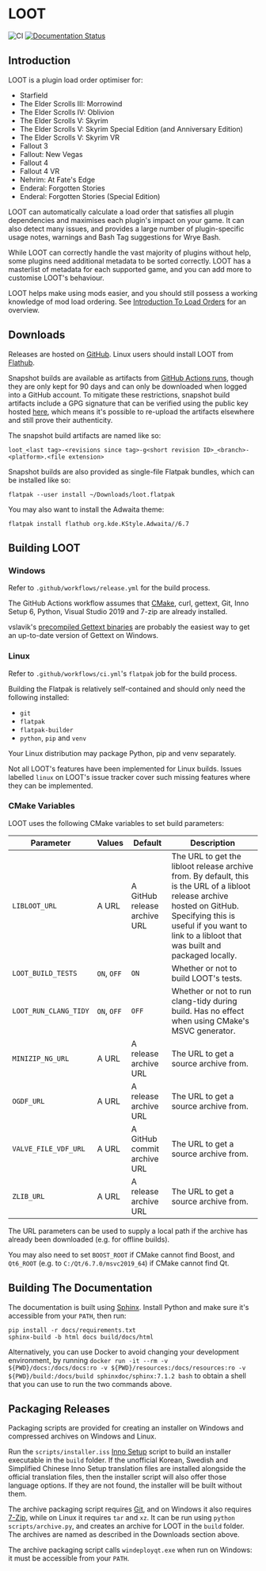 # LOOT

![CI](https://github.com/loot/loot/workflows/CI/badge.svg?branch=master&event=push)
[![Documentation Status](https://readthedocs.org/projects/loot/badge/?version=latest)](https://loot.readthedocs.io/en/latest/?badge=latest)

## Introduction

LOOT is a plugin load order optimiser for:

* Starfield
* The Elder Scrolls III: Morrowind
* The Elder Scrolls IV: Oblivion
* The Elder Scrolls V: Skyrim
* The Elder Scrolls V: Skyrim Special Edition (and Anniversary Edition)
* The Elder Scrolls V: Skyrim VR
* Fallout 3
* Fallout: New Vegas
* Fallout 4
* Fallout 4 VR
* Nehrim: At Fate's Edge
* Enderal: Forgotten Stories
* Enderal: Forgotten Stories (Special Edition)

LOOT can automatically calculate a load order that satisfies all plugin dependencies and maximises each plugin's impact on your game. It can also detect many issues, and provides a large number of plugin-specific usage notes, warnings and Bash Tag suggestions for Wrye Bash.

While LOOT can correctly handle the vast majority of plugins without help, some plugins need additional metadata to be sorted correctly. LOOT has a masterlist of metadata for each supported game, and you can add more to customise LOOT's behaviour.

LOOT helps make using mods easier, and you should still possess a working knowledge of mod load ordering. See [Introduction To Load Orders](https://loot.github.io/docs/help/Introduction-To-Load-Orders) for an overview.

## Downloads

Releases are hosted on [GitHub](https://github.com/loot/loot/releases). Linux users should install LOOT from [Flathub](https://flathub.org/apps/io.github.loot.loot).

Snapshot builds are available as artifacts from [GitHub Actions runs](https://github.com/loot/loot/actions), though they are only kept for 90 days and can only be downloaded when logged into a GitHub account. To mitigate these restrictions, snapshot build artifacts include a GPG signature that can be verified using the public key hosted [here](https://loot.github.io/.well-known/openpgpkey/hu/mj86by43a9hz8y8rbddtx54n3bwuuucg), which means it's possible to re-upload the artifacts elsewhere and still prove their authenticity.

The snapshot build artifacts are named like so:

```
loot_<last tag>-<revisions since tag>-g<short revision ID>_<branch>-<platform>.<file extension>
```

Snapshot builds are also provided as single-file Flatpak bundles, which can be installed like so:

```
flatpak --user install ~/Downloads/loot.flatpak
```

You may also want to install the Adwaita theme:

```
flatpak install flathub org.kde.KStyle.Adwaita//6.7
```

## Building LOOT

### Windows

Refer to `.github/workflows/release.yml` for the build process.

The GitHub Actions workflow assumes that [CMake](https://cmake.org), curl, gettext, Git, Inno Setup 6, Python, Visual Studio 2019 and 7-zip are already installed.

vslavik's [precompiled Gettext binaries](https://github.com/vslavik/gettext-tools-windows/releases/download/v0.22.5/gettext-tools-windows-0.22.5.zip) are probably the easiest way to get an up-to-date version of Gettext on Windows.

### Linux

Refer to `.github/workflows/ci.yml`'s `flatpak` job for the build process.

Building the Flatpak is relatively self-contained and should only need the following installed:

- `git`
- `flatpak`
- `flatpak-builder`
- `python`, `pip` and `venv`

Your Linux distribution may package Python, pip and venv separately.

Not all LOOT's features have been implemented for Linux builds. Issues labelled
`linux` on LOOT's issue tracker cover such missing features where they can be
implemented.

### CMake Variables

LOOT uses the following CMake variables to set build parameters:

Parameter | Values | Default |Description
----------|--------|---------|-----------
`LIBLOOT_URL` | A URL | A GitHub release archive URL | The URL to get the libloot release archive from. By default, this is the URL of a libloot release archive hosted on GitHub. Specifying this is useful if you want to link to a libloot that was built and packaged locally.
`LOOT_BUILD_TESTS` | `ON`, `OFF` | `ON` | Whether or not to build LOOT's tests.
`LOOT_RUN_CLANG_TIDY` | `ON`, `OFF` | `OFF` | Whether or not to run clang-tidy during build. Has no effect when using CMake's MSVC generator.
`MINIZIP_NG_URL` | A URL | A release archive URL | The URL to get a source archive from.
`OGDF_URL` | A URL | A release archive URL | The URL to get a source archive from.
`VALVE_FILE_VDF_URL` | A URL | A GitHub commit archive URL | The URL to get a source archive from.
`ZLIB_URL` | A URL | A release archive URL | The URL to get a source archive from.

The URL parameters can be used to supply a local path if the archive has already been downloaded (e.g. for offline builds).

You may also need to set `BOOST_ROOT` if CMake cannot find Boost, and `Qt6_ROOT` (e.g. to `C:/Qt/6.7.0/msvc2019_64`) if CMake cannot find Qt.

## Building The Documentation

The documentation is built using [Sphinx](http://www.sphinx-doc.org/en/stable/). Install Python and make sure it's accessible from your `PATH`, then run:

```
pip install -r docs/requirements.txt
sphinx-build -b html docs build/docs/html
```

Alternatively, you can use Docker to avoid changing your development environment, by running `docker run -it --rm -v ${PWD}/docs:/docs/docs:ro -v ${PWD}/resources:/docs/resources:ro -v ${PWD}/build:/docs/build sphinxdoc/sphinx:7.1.2 bash` to obtain a shell that you can use to run the two commands above.

## Packaging Releases

Packaging scripts are provided for creating an installer on Windows and compressed archives on Windows and Linux.

Run the `scripts/installer.iss` [Inno Setup](http://www.jrsoftware.org/isinfo.php) script to build an installer executable in the `build` folder. If the unofficial Korean, Swedish and Simplified Chinese Inno Setup translation files are installed alongside the official translation files, then the installer script will also offer those language options. If they are not found, the installer will be built without them.

The archive packaging script requires [Git](https://git-scm.com/), and on Windows it also requires [7-Zip](https://www.7-zip.org/), while on Linux it requires `tar` and `xz`. It can be run using `python scripts/archive.py`, and creates an archive for LOOT in the `build` folder. The archives are named as described in the Downloads section above.

The archive packaging script calls `windeployqt.exe` when run on Windows: it must be accessible from your `PATH`.
